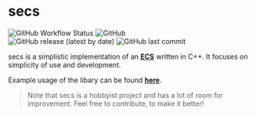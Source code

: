 # secs

![GitHub Workflow Status](https://img.shields.io/github/actions/workflow/status/ciufcia/secs/secs-tests.yml?logo=github-actions&style=plastic)
![GitHub](https://img.shields.io/github/license/ciufcia/secs?logo=github&style=plastic) <br>
![GitHub release (latest by date)](https://img.shields.io/github/v/release/ciufcia/secs?logo=github&logoColor=github&style=plastic)
![GitHub last commit](https://img.shields.io/github/last-commit/ciufcia/secs?logo=github&style=plastic)

secs is a simplistic implementation of an [**ECS**](https://en.wikipedia.org/wiki/Entity_component_system) written in C++. It focuses on simplicity of use and development.

Example usage of the libary can be found [**here**](example/basics.cpp).

> Note that secs is a hobbyist project and has a lot of room for improvement. Feel free to contribute, to make it better!
